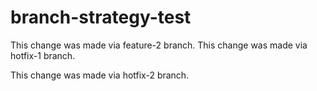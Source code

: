 # branch-strategy-test

This change was made via feature-2 branch.
This change was made via hotfix-1 branch.

This change was made via hotfix-2 branch.